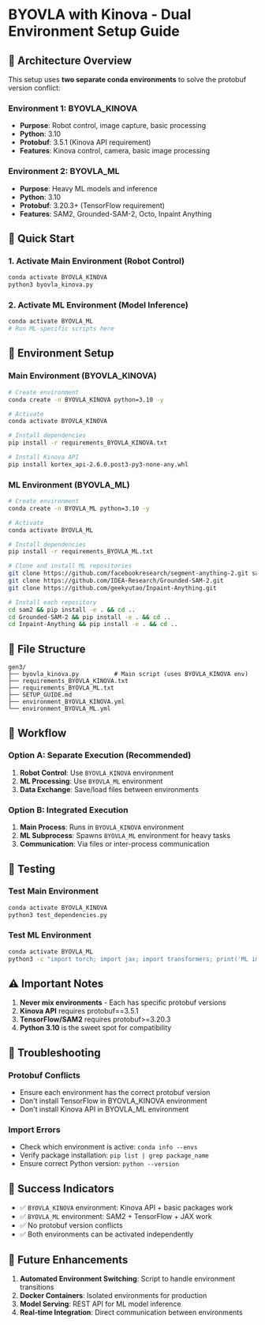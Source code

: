 # BYOVLA with Kinova - Dual Environment Setup Guide

## 🎯 **Architecture Overview**

This setup uses **two separate conda environments** to solve the protobuf version conflict:

### **Environment 1: BYOVLA_KINOVA** 
- **Purpose**: Robot control, image capture, basic processing
- **Python**: 3.10
- **Protobuf**: 3.5.1 (Kinova API requirement)
- **Features**: Kinova control, camera, basic image processing

### **Environment 2: BYOVLA_ML**
- **Purpose**: Heavy ML models and inference
- **Python**: 3.10  
- **Protobuf**: 3.20.3+ (TensorFlow requirement)
- **Features**: SAM2, Grounded-SAM-2, Octo, Inpaint Anything

## 🚀 **Quick Start**

### **1. Activate Main Environment (Robot Control)**
```bash
conda activate BYOVLA_KINOVA
python3 byovla_kinova.py
```

### **2. Activate ML Environment (Model Inference)**
```bash
conda activate BYOVLA_ML
# Run ML-specific scripts here
```

## 🔧 **Environment Setup**

### **Main Environment (BYOVLA_KINOVA)**
```bash
# Create environment
conda create -n BYOVLA_KINOVA python=3.10 -y

# Activate
conda activate BYOVLA_KINOVA

# Install dependencies
pip install -r requirements_BYOVLA_KINOVA.txt

# Install Kinova API
pip install kortex_api-2.6.0.post3-py3-none-any.whl
```

### **ML Environment (BYOVLA_ML)**
```bash
# Create environment
conda create -n BYOVLA_ML python=3.10 -y

# Activate
conda activate BYOVLA_ML

# Install dependencies
pip install -r requirements_BYOVLA_ML.txt

# Clone and install ML repositories
git clone https://github.com/facebookresearch/segment-anything-2.git sam2
git clone https://github.com/IDEA-Research/Grounded-SAM-2.git
git clone https://github.com/geekyutao/Inpaint-Anything.git

# Install each repository
cd sam2 && pip install -e . && cd ..
cd Grounded-SAM-2 && pip install -e . && cd ..
cd Inpaint-Anything && pip install -e . && cd ..
```

## 📁 **File Structure**

```
gen3/
├── byovla_kinova.py          # Main script (uses BYOVLA_KINOVA env)
├── requirements_BYOVLA_KINOVA.txt
├── requirements_BYOVLA_ML.txt
├── SETUP_GUIDE.md
├── environment_BYOVLA_KINOVA.yml
└── environment_BYOVLA_ML.yml
```

## 🔄 **Workflow**

### **Option A: Separate Execution (Recommended)**
1. **Robot Control**: Use `BYOVLA_KINOVA` environment
2. **ML Processing**: Use `BYOVLA_ML` environment
3. **Data Exchange**: Save/load files between environments

### **Option B: Integrated Execution**
1. **Main Process**: Runs in `BYOVLA_KINOVA` environment
2. **ML Subprocess**: Spawns `BYOVLA_ML` environment for heavy tasks
3. **Communication**: Via files or inter-process communication

## 🧪 **Testing**

### **Test Main Environment**
```bash
conda activate BYOVLA_KINOVA
python3 test_dependencies.py
```

### **Test ML Environment**
```bash
conda activate BYOVLA_ML
python3 -c "import torch; import jax; import transformers; print('ML imports successful')"
```

## ⚠️ **Important Notes**

1. **Never mix environments** - Each has specific protobuf versions
2. **Kinova API** requires protobuf==3.5.1
3. **TensorFlow/SAM2** requires protobuf>=3.20.3
4. **Python 3.10** is the sweet spot for compatibility

## 🚨 **Troubleshooting**

### **Protobuf Conflicts**
- Ensure each environment has the correct protobuf version
- Don't install TensorFlow in BYOVLA_KINOVA environment
- Don't install Kinova API in BYOVLA_ML environment

### **Import Errors**
- Check which environment is active: `conda info --envs`
- Verify package installation: `pip list | grep package_name`
- Ensure correct Python version: `python --version`

## 🎉 **Success Indicators**

- ✅ `BYOVLA_KINOVA` environment: Kinova API + basic packages work
- ✅ `BYOVLA_ML` environment: SAM2 + TensorFlow + JAX work
- ✅ No protobuf version conflicts
- ✅ Both environments can be activated independently

## 🔮 **Future Enhancements**

1. **Automated Environment Switching**: Script to handle environment transitions
2. **Docker Containers**: Isolated environments for production
3. **Model Serving**: REST API for ML model inference
4. **Real-time Integration**: Direct communication between environments 